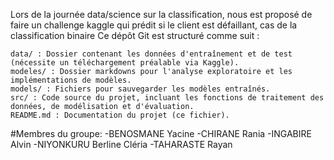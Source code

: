 Lors de la journée data/science sur la classification, nous est proposé de faire un challenge kaggle qui prédit si le client est défaillant, cas de la classification binaire
Ce dépôt Git est structuré comme suit :

    data/ : Dossier contenant les données d'entraînement et de test (nécessite un téléchargement préalable via Kaggle).
    modeles/ : Dossier markdowns pour l'analyse exploratoire et les implémentations de modèles.
    models/ : Fichiers pour sauvegarder les modèles entraînés.
    src/ : Code source du projet, incluant les fonctions de traitement des données, de modélisation et d'évaluation.
    README.md : Documentation du projet (ce fichier).

#Membres du groupe:
    -BENOSMANE Yacine
    -CHIRANE Rania
    -INGABIRE Alvin
    -NIYONKURU Berline Cléria
    -TAHARASTE Rayan
